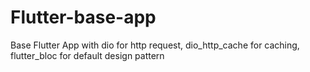 # Flutter-base-app
Base Flutter App with dio for http request, dio_http_cache for caching, flutter_bloc for default design pattern
